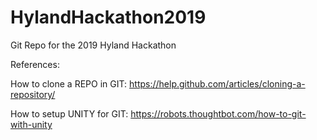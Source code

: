 # HylandHackathon2019
Git Repo for the 2019 Hyland Hackathon


References:

How to clone a REPO in GIT:
https://help.github.com/articles/cloning-a-repository/

How to setup UNITY for GIT:
https://robots.thoughtbot.com/how-to-git-with-unity

